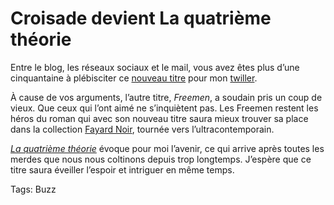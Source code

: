 # Croisade devient La quatrième théorie

Entre le blog, les réseaux sociaux et le mail, vous avez êtes plus d’une cinquantaine à plébisciter ce [nouveau titre](/2012/10/30/quel-titre-preferez-vous-freemen-ou-la-quatrieme-theorie/) pour mon [twiller](/la-quatrieme-theorie/).

À cause de vos arguments, l’autre titre, *Freemen*, a soudain pris un coup de vieux. Que ceux qui l’ont aimé ne s’inquiètent pas. Les Freemen restent les héros du roman qui avec son nouveau titre saura mieux trouver sa place dans la collection [Fayard Noir](http://www.fayardnoir.fr/), tournée vers l’ultracontemporain.

[*La quatrième théorie*](/la-quatrieme-theorie/) évoque pour moi l’avenir, ce qui arrive après toutes les merdes que nous nous coltinons depuis trop longtemps. J’espère que ce titre saura éveiller l’espoir et intriguer en même temps.

Tags: Buzz